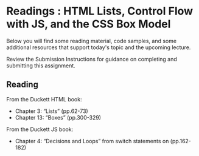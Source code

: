 # Readings : HTML Lists, Control Flow with JS, and the CSS Box Model

Below you will find some reading material, code samples, and some additional resources that support today's topic and the upcoming lecture.

Review the Submission Instructions for guidance on completing and submitting this assignment.

## Reading

From the Duckett HTML book:

- Chapter 3: “Lists” (pp.62-73)
- Chapter 13: “Boxes” (pp.300-329)

From the Duckett JS book:

- Chapter 4: “Decisions and Loops” from switch statements on (pp.162-182)

<!-- 
## Additional Resources

### Videos

### Bookmark/Skim
 -->
